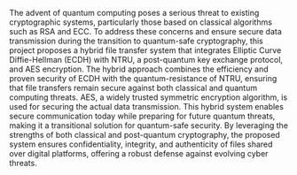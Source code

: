 The advent of quantum computing poses a serious threat to existing cryptographic systems, particularly those based on classical algorithms such as RSA and ECC. To address these concerns and ensure secure data transmission during the transition to quantum-safe cryptography, this project proposes a hybrid file transfer system that integrates Elliptic Curve Diffie-Hellman (ECDH) with NTRU, a post-quantum key exchange protocol, and AES encryption. The hybrid approach combines the efficiency and proven security of ECDH with the quantum-resistance of NTRU, ensuring that file transfers remain secure against both classical and quantum computing threats. AES, a widely trusted symmetric encryption algorithm, is used for securing the actual data transmission. This hybrid system enables secure communication today while preparing for future quantum threats, making it a transitional solution for quantum-safe security. By leveraging the strengths of both classical and post-quantum cryptography, the proposed system ensures confidentiality, integrity, and authenticity of files shared over digital platforms, offering a robust defense against evolving cyber threats.
